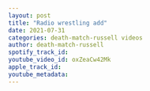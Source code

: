 ```yaml
---
layout: post
title: "Radio wrestling add"
date: 2021-07-31
categories: death-match-russell videos
author: death-match-russell
spotify_track_id: 
youtube_video_id: oxZeaCw42Mk
apple_track_id: 
youtube_metadata: 
---
```

